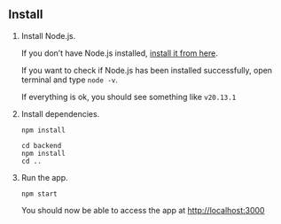 ## Install

1. Install Node.js.

      If you don’t have Node.js installed, [install it from here](https://nodejs.org/en/).

      If you want to check if Node.js has been installed successfully, open terminal and type ```node -v```.

      If everything is ok, you should see something like ```v20.13.1```

2. Install dependencies.
   ```
   npm install

   cd backend
   npm install
   cd ..
   ```

3. Run the app.
   ```
   npm start
   ```

      You should now be able to access the app at [http://localhost:3000](http://localhost:3000)
